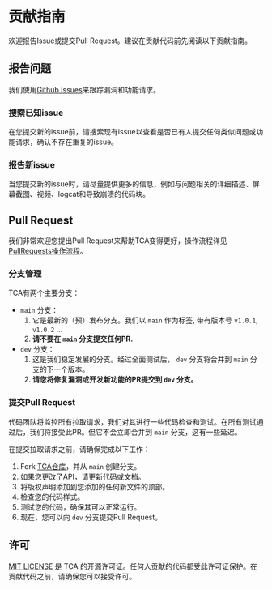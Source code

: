 # 贡献指南

欢迎报告Issue或提交Pull Request。建议在贡献代码前先阅读以下贡献指南。

## 报告问题

我们使用[Github Issues](https://github.com/Tencent/CodeAnalysis/issues)来跟踪漏洞和功能请求。

### 搜索已知issue

在您提交新的issue前，请搜索现有issue以查看是否已有人提交任何类似问题或功能请求，确认不存在重复的issue。

### 报告新issue

当您提交新的issue时，请尽量提供更多的信息，例如与问题相关的详细描述、屏幕截图、视频、logcat和导致崩溃的代码块。

## Pull Request

我们非常欢迎您提出Pull Request来帮助TCA变得更好，操作流程详见[PullRequests操作流程](./pr.md)。

### 分支管理

TCA有两个主要分支：

- `main` 分支：
	1. 它是最新的（预）发布分支。我们以 `main` 作为标签, 带有版本号 `v1.0.1`, `v1.0.2` ...
	2. **请不要在 `main` 分支提交任何PR.**
- `dev` 分支：
	1. 这是我们稳定发展的分支。经过全面测试后， `dev` 分支将合并到 `main` 分支的下一个版本。
	2. **请您将修复漏洞或开发新功能的PR提交到 `dev` 分支。**

### 提交Pull Request

代码团队将监控所有拉取请求，我们对其进行一些代码检查和测试。在所有测试通过后，我们将接受此PR。但它不会立即合并到 `main` 分支，这有一些延迟。

在提交拉取请求之前，请确保完成以下工作：

1. Fork [TCA仓库](https://github.com/Tencent/CodeAnalysis/blob/main/CONTRIBUTING.md)，并从 `main` 创建分支。
2. 如果您更改了API，请更新代码或文档。
3. 将版权声明添加到您添加的任何新文件的顶部。
4. 检查您的代码样式。
5. 测试您的代码，确保其可以正常运行。
6. 现在，您可以向 `dev` 分支提交Pull Request。

## 许可
[MIT LICENSE](https://github.com/Tencent/CodeAnalysis/blob/main/LICENSE) 是 TCA 的开源许可证。任何人贡献的代码都受此许可证保护。在贡献代码之前，请确保您可以接受许可。